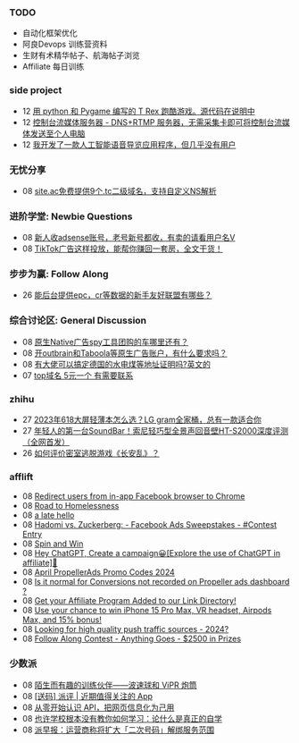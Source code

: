 ### TODO
-  自动化框架优化
-  阿良Devops 训练营资料
-  生财有术精华帖子、航海帖子浏览
-  Affiliate 每日训练

### side project
<!-- sideproject:START -->
-  12 [用 python 和 Pygame 编写的 T Rex 跑酷游戏。源代码在说明中](https://www.youtube.com/watch?v=pZySIXSelCA)
-  12 [控制台流媒体服务器 - DNS+RTMP 服务器，无需采集卡即可将控制台流媒体发送至个人电脑](https://github.com/Aioros/console-streaming-server)
-  12 [我开发了一款人工智能语音导览应用程序，但几乎没有用户](https://www.reddit.com/r/SideProject/comments/18gpp0e/ive_built_an_ai_audio_tour_app_but_have_almost_no/)<!-- sideproject:END -->


### 无忧分享
<!-- ruyo:START -->
-  08 [site.ac免费提供9个.tc二级域名，支持自定义NS解析](https://51.ruyo.net/18639.html)<!-- ruyo:END -->

### 进阶学堂: Newbie Questions
<!-- advertcn1:START -->
-  08 [新人收adsense账号，老号新号都收，有卖的请看用户名V](https://www.advertcn.com/thread-114586-1-1.html)
-  08 [TikTok广告这样投放，能帮你赚回一套房，全文干货！](https://www.advertcn.com/thread-114581-1-1.html)<!-- advertcn1:END -->

### 步步为赢: Follow Along
<!-- advertcn2:START -->
-  26 [能后台提供epc，cr等数据的新手友好联盟有哪些？](https://www.advertcn.com/thread-114470-1-1.html)<!-- advertcn2:END -->

### 综合讨论区: General Discussion
<!-- advertcn3:START -->
-  08 [原生Native广告spy工具团购的车哪里还有？](https://www.advertcn.com/thread-114583-1-1.html)
-  08 [开outbrain和Taboola等原生广告账户，有什么要求吗？](https://www.advertcn.com/thread-114582-1-1.html)
-  08 [有大佬可以搞定德国的水电煤等地址证明吗?英文的](https://www.advertcn.com/thread-114580-1-1.html)
-  07 [top域名 5元一个 有需要联系](https://www.advertcn.com/thread-114579-1-1.html)<!-- advertcn3:END -->


### zhihu
<!-- zhihu:START -->
-  27 [2023年618大屏轻薄本怎么选？LG gram全家桶，总有一款适合你](http://zhuanlan.zhihu.com/p/632641888?utm_campaign=rss&utm_medium=rss&utm_source=rss&utm_content=title)
-  27 [年轻人的第一台SoundBar！索尼轻巧型全景声回音壁HT-S2000深度评测（全网首发）](http://zhuanlan.zhihu.com/p/630990296?utm_campaign=rss&utm_medium=rss&utm_source=rss&utm_content=title)
-  26 [如何评价密室逃脱游戏《长安乱》？](http://www.zhihu.com/question/563950552/answer/3045961312?utm_campaign=rss&utm_medium=rss&utm_source=rss&utm_content=title)<!-- zhihu:END -->

### afflift
<!-- afflift:START -->
-  08 [Redirect users from in-app Facebook browser to Chrome](https://afflift.com/f/threads/redirect-users-from-in-app-facebook-browser-to-chrome.12944/)
-  08 [Road to Homelessness](https://afflift.com/f/threads/road-to-homelessness.12858/)
-  08 [a late hello](https://afflift.com/f/threads/a-late-hello.12919/)
-  08 [Hadomi vs. Zuckerberg: - Facebook Ads Sweepstakes - #Contest Entry](https://afflift.com/f/threads/hadomi-vs-zuckerberg-facebook-ads-sweepstakes-contest-entry.12846/)
-  08 [Spin and Win](https://afflift.com/f/threads/spin-and-win.12812/)
-  08 [Hey ChatGPT, Create a campaign😀[Explore the use of ChatGPT in affiliate]🔎](https://afflift.com/f/threads/hey-chatgpt-create-a-campaign%F0%9F%98%80-explore-the-use-of-chatgpt-in-affiliate-%F0%9F%94%8E.12937/)
-  08 [April PropellerAds Promo Codes 2024](https://afflift.com/f/threads/april-propellerads-promo-codes-2024.12926/)
-  08 [Is it normal for Conversions not recorded on Propeller ads dashboard ?](https://afflift.com/f/threads/is-it-normal-for-conversions-not-recorded-on-propeller-ads-dashboard.12935/)
-  08 [Get your Affiliate Program Added to our Link Directory!](https://afflift.com/f/threads/get-your-affiliate-program-added-to-our-link-directory.4649/)
-  08 [Use your chance to win iPhone 15 Pro Max, VR headset, Airpods Max, and 15% bonus!](https://afflift.com/f/threads/use-your-chance-to-win-iphone-15-pro-max-vr-headset-airpods-max-and-15-bonus.12947/)
-  08 [Looking for high quality push traffic sources - 2024?](https://afflift.com/f/threads/looking-for-high-quality-push-traffic-sources-2024.12940/)
-  08 [Follow Along Contest - Anything Goes - $2500 in Prizes](https://afflift.com/f/threads/follow-along-contest-anything-goes-2500-in-prizes.12808/)<!-- afflift:END -->

### 少数派
<!-- sspai:START -->
-  08 [陌生而有趣的训练伙伴——波速球和 ViPR 炮筒](https://sspai.com/prime/story/training-guide-bosu-ball-vipr)
-  08 [[送码] 派评 | 近期值得关注的 App](https://sspai.com/post/87904)
-  08 [从零开始认识 API，把网页信息化为己用](https://sspai.com/post/87885)
-  08 [也许学校根本没有教你如何学习：论什么是真正的自学](https://sspai.com/post/87551)
-  08 [派早报：运营商称将扩大「二次号码」解绑服务范围](https://sspai.com/post/87879)<!-- sspai:END -->
